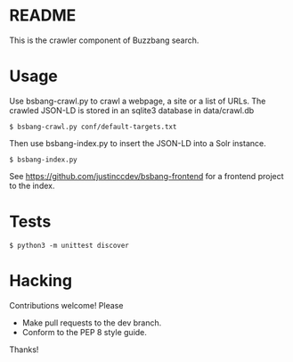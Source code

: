 # README #

This is the crawler component of Buzzbang search.

# Usage #

Use bsbang-crawl.py to crawl a webpage, a site or a list of URLs.  The crawled JSON-LD is stored in an sqlite3 database 
in data/crawl.db

```
$ bsbang-crawl.py conf/default-targets.txt
```

Then use bsbang-index.py to insert the JSON-LD into a Solr instance.

```
$ bsbang-index.py
```

See https://github.com/justinccdev/bsbang-frontend for a frontend project to the index.

# Tests #

```
$ python3 -m unittest discover
```

# Hacking #

Contributions welcome!  Please

* Make pull requests to the dev branch.
* Conform to the PEP 8 style guide.

Thanks!
